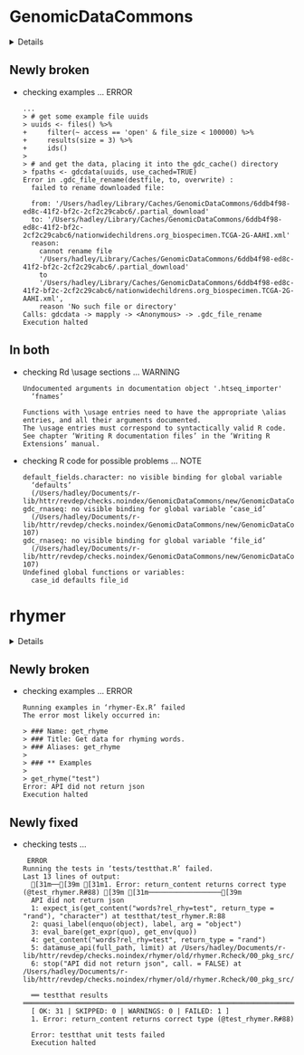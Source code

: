 # GenomicDataCommons

<details>

* Version: 1.8.0
* Source code: https://github.com/cran/GenomicDataCommons
* URL: https://bioconductor.org/packages/GenomicDataCommons, http://github.com/Bioconductor/GenomicDataCommons
* BugReports: https://github.com/Bioconductor/GenomicDataCommons/issues/new
* Date/Publication: 2019-05-02
* Number of recursive dependencies: 103

Run `revdep_details(,"GenomicDataCommons")` for more info

</details>

## Newly broken

*   checking examples ... ERROR
    ```
    ...
    > # get some example file uuids
    > uuids <- files() %>%
    +     filter(~ access == 'open' & file_size < 100000) %>%
    +     results(size = 3) %>%
    +     ids()
    > 
    > # and get the data, placing it into the gdc_cache() directory
    > fpaths <- gdcdata(uuids, use_cached=TRUE)
    Error in .gdc_file_rename(destfile, to, overwrite) : 
      failed to rename downloaded file:
    
      from: '/Users/hadley/Library/Caches/GenomicDataCommons/6ddb4f98-ed8c-41f2-bf2c-2cf2c29cabc6/.partial_download'
      to: '/Users/hadley/Library/Caches/GenomicDataCommons/6ddb4f98-ed8c-41f2-bf2c-2cf2c29cabc6/nationwidechildrens.org_biospecimen.TCGA-2G-AAHI.xml'
      reason:
        cannot rename file
        '/Users/hadley/Library/Caches/GenomicDataCommons/6ddb4f98-ed8c-41f2-bf2c-2cf2c29cabc6/.partial_download'
        to
        '/Users/hadley/Library/Caches/GenomicDataCommons/6ddb4f98-ed8c-41f2-bf2c-2cf2c29cabc6/nationwidechildrens.org_biospecimen.TCGA-2G-AAHI.xml',
        reason 'No such file or directory'
    Calls: gdcdata -> mapply -> <Anonymous> -> .gdc_file_rename
    Execution halted
    ```

## In both

*   checking Rd \usage sections ... WARNING
    ```
    Undocumented arguments in documentation object '.htseq_importer'
      ‘fnames’
    
    Functions with \usage entries need to have the appropriate \alias
    entries, and all their arguments documented.
    The \usage entries must correspond to syntactically valid R code.
    See chapter ‘Writing R documentation files’ in the ‘Writing R
    Extensions’ manual.
    ```

*   checking R code for possible problems ... NOTE
    ```
    default_fields.character: no visible binding for global variable
      ‘defaults’
      (/Users/hadley/Documents/r-lib/httr/revdep/checks.noindex/GenomicDataCommons/new/GenomicDataCommons.Rcheck/00_pkg_src/GenomicDataCommons/R/fields.R:51)
    gdc_rnaseq: no visible binding for global variable ‘case_id’
      (/Users/hadley/Documents/r-lib/httr/revdep/checks.noindex/GenomicDataCommons/new/GenomicDataCommons.Rcheck/00_pkg_src/GenomicDataCommons/R/gdc_rnaseq.R:106-107)
    gdc_rnaseq: no visible binding for global variable ‘file_id’
      (/Users/hadley/Documents/r-lib/httr/revdep/checks.noindex/GenomicDataCommons/new/GenomicDataCommons.Rcheck/00_pkg_src/GenomicDataCommons/R/gdc_rnaseq.R:106-107)
    Undefined global functions or variables:
      case_id defaults file_id
    ```

# rhymer

<details>

* Version: 1.0.0
* Source code: https://github.com/cran/rhymer
* URL: https://landesbergn.github.io/rhymer/index.html, http://github.com/landesbergn/rhymer
* BugReports: https://github.com/landesbergn/rhymer/issues
* Date/Publication: 2017-12-19 14:44:27 UTC
* Number of recursive dependencies: 31

Run `revdep_details(,"rhymer")` for more info

</details>

## Newly broken

*   checking examples ... ERROR
    ```
    Running examples in ‘rhymer-Ex.R’ failed
    The error most likely occurred in:
    
    > ### Name: get_rhyme
    > ### Title: Get data for rhyming words.
    > ### Aliases: get_rhyme
    > 
    > ### ** Examples
    > 
    > get_rhyme("test")
    Error: API did not return json
    Execution halted
    ```

## Newly fixed

*   checking tests ...
    ```
     ERROR
    Running the tests in ‘tests/testthat.R’ failed.
    Last 13 lines of output:
      [31m──[39m [31m1. Error: return_content returns correct type (@test_rhymer.R#88) [39m [31m──────────────────[39m
      API did not return json
      1: expect_is(get_content("words?rel_rhy=test", return_type = "rand"), "character") at testthat/test_rhymer.R:88
      2: quasi_label(enquo(object), label, arg = "object")
      3: eval_bare(get_expr(quo), get_env(quo))
      4: get_content("words?rel_rhy=test", return_type = "rand")
      5: datamuse_api(full_path, limit) at /Users/hadley/Documents/r-lib/httr/revdep/checks.noindex/rhymer/old/rhymer.Rcheck/00_pkg_src/rhymer/R/rhymer.R:79
      6: stop("API did not return json", call. = FALSE) at /Users/hadley/Documents/r-lib/httr/revdep/checks.noindex/rhymer/old/rhymer.Rcheck/00_pkg_src/rhymer/R/rhymer.R:27
      
      ══ testthat results  ═══════════════════════════════════════════════════════════════════
      [ OK: 31 | SKIPPED: 0 | WARNINGS: 0 | FAILED: 1 ]
      1. Error: return_content returns correct type (@test_rhymer.R#88) 
      
      Error: testthat unit tests failed
      Execution halted
    ```

